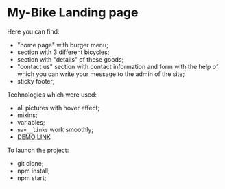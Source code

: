 # My-Bike Landing page

Here you can find:

- "home page" with burger menu;
- section with 3 different bicycles;
- section with "details" of these goods;
- "contact us" section with contact information and form with the help of which you can write your message to the admin of the site;
- sticky footer;

Technologies which were used:

- all pictures with hover effect;
- mixins;
- variables;
- `nav__links` work smoothly;
- [DEMO LINK](https://Stasandrushchak.github.io/my-bike_landing-page/)

To launch the project:

- git clone;
- npm install;
- npm start;
